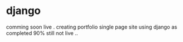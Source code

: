 # django
comming soon live .
creating portfolio single page site using django as completed 90% still not live ..

